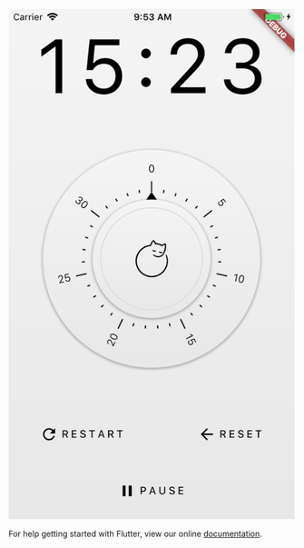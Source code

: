 ![alt text](https://raw.githubusercontent.com/LaRuaNa/PowerNapTimer/master/screenshots/screenshot1.png)

For help getting started with Flutter, view our online
[documentation](https://flutter.io/).
